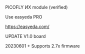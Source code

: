 PICOFLY ИX module (verified)

Use easyeda PRO

https://easyeda.com/

UPDATE V1.0 board

20230601 + Supports 2.7x firmware
